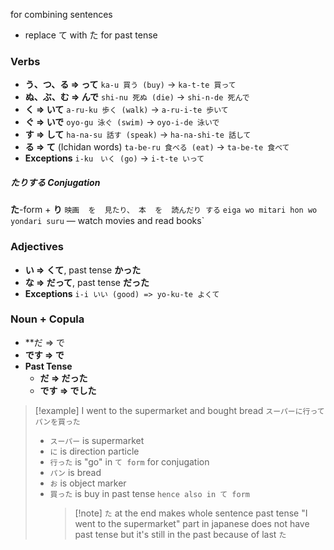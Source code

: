 for combining sentences
- replace て with た for past tense
### Verbs
- **う、つ、る => って**
  `ka-u 買う (buy)` -> `ka-t-te 買って`
- **ぬ、ぶ、む => んで**
  `shi-nu 死ぬ (die)` -> `shi-n-de 死んで`
- **く => いて**
  `a-ru-ku 歩く (walk)` -> `a-ru-i-te 歩いて`
- **ぐ => いで**
  `oyo-gu 泳ぐ (swim)` -> `oyo-i-de 泳いで`
- **す => して**
  `ha-na-su 話す (speak)` -> `ha-na-shi-te 話して`
- **る => て** (Ichidan words)
  `ta-be-ru 食べる (eat)` -> `ta-be-te 食べて`
- **Exceptions** 
  `i-ku　いく (go)` -> `i-t-te いって`
##### たりする Conjugation
**た**-form + **り**
`映画  を  見たり、 本  を  読んだり する`
`eiga wo mitari hon wo yondari suru` — watch movies and read books`
### Adjectives
- **い => くて**, past tense **かった**
- **な => だって**, past tense **だった**
- **Exceptions** `i-i いい (good) => yo-ku-te よくて`
### Noun + Copula
- **だ => で
- **です => で**
- **Past Tense**
	- **だ => だった**
	- **です => でした**
> [!example] I went to the supermarket and bought bread `スーパーに行ってパンを買った`
> - `スーパー` is supermarket
> - `に` is direction particle
> - `行った` is "go" in `て form` for conjugation
> - `パン` is bread
> - `お` is object marker
> - `買った` is buy in past tense `hence also in て form`
>   > [!note] `た` at the end makes whole sentence past tense
>   > "I went to the supermarket" part in japanese does not have past tense
>   > but it's still in the past because of last `た`

